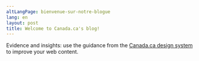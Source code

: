 ```yaml
---
altLangPage: bienvenue-sur-notre-blogue
lang: en
layout: post
title: Welcome to Canada.ca's blog!
---
```


Evidence and insights: use the guidance from the [Canada.ca design system](https://www.canada.ca/en/government/about/design-system.html) to improve your web content.